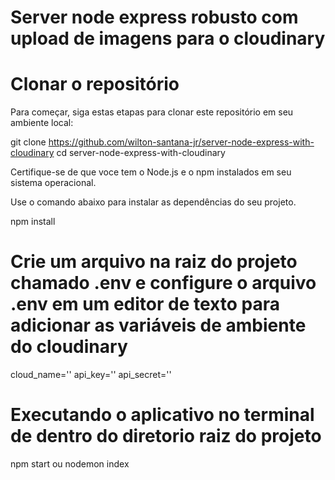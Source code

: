 # Server node express robusto com upload de imagens para o cloudinary

# Clonar o repositório

Para começar, siga estas etapas para clonar este repositório em seu ambiente local:

git clone https://github.com/wilton-santana-jr/server-node-express-with-cloudinary
cd server-node-express-with-cloudinary

Certifique-se de que voce tem o Node.js e o npm instalados em seu sistema operacional.

Use o comando abaixo para instalar as dependências do seu projeto.

npm install

# Crie um arquivo na raiz do projeto chamado .env e configure o arquivo .env em um editor de texto para adicionar as variáveis de ambiente do cloudinary

cloud_name='<seu nome do cloudinary>'
api_key='<sua api key do cloudinary>'
api_secret='<sua secret api do cloudinary>'

# Executando o aplicativo no terminal de dentro do diretorio raiz do projeto
npm start
ou
nodemon index
